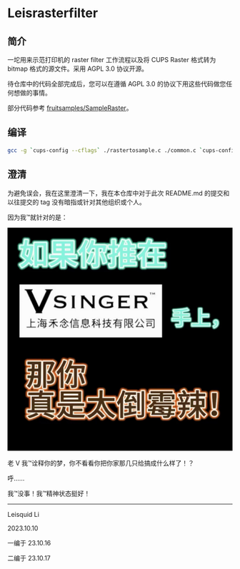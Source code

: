# Leisrasterfilter

## 简介

一坨用来示范打印机的 raster filter 工作流程以及将 CUPS Raster 格式转为 bitmap 格式的源文件。采用 AGPL 3.0 协议开源。

待仓库中的代码全部完成后，您可以在遵循 AGPL 3.0 的协议下用这些代码做您任何想做的事情。

部分代码参考 [fruitsamples/SampleRaster](https://github.com/fruitsamples/SampleRaster)。

## 编译

```sh
gcc -g `cups-config --cflags` ./rastertosample.c ./common.c `cups-config --libs` -o ./rastertosample
```

## 澄清

为避免误会，我在这里澄清一下，我在本仓库中对于此次 README.md 的提交和以往提交的 tag 没有暗指或针对其他组织或个人。

因为我™就针对的是：

![](./resources/vsinger.jpg)

老 V 我™诠释你的梦，你不看看你把你家那几只给搞成什么样了！？

呼……

我™没事！我™精神状态挺好！

---

Leisquid Li

2023.10.10

一编于 23.10.16

二编于 23.10.17
